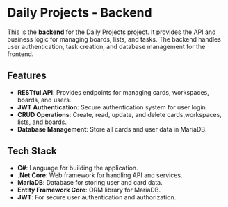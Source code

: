 # Daily Projects - Backend

This is the **backend** for the Daily Projects project. It provides the API and business logic for managing boards, lists, and tasks. The backend handles user authentication, task creation, and database management for the frontend.

## Features

- **RESTful API**: Provides endpoints for managing cards, workspaces, boards, and users.
- **JWT Authentication**: Secure authentication system for user login.
- **CRUD Operations**: Create, read, update, and delete cards,workspaces, lists, and boards.
- **Database Management**: Store all cards and user data in MariaDB.

## Tech Stack

- **C#**: Language for building the application.
- **.Net Core**: Web framework for handling API and services.
- **MariaDB**: Database for storing user and card data.
- **Entity Framework Core**: ORM library for MariaDB.
- **JWT**: For secure user authentication and authorization.
